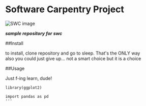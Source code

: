 # Software Carpentry Project

![SWC image](https://potterzot.com/2019-09-25-unm/assets/img/swc-icon-blue.svg)

**_sample repository for swc_**

##Install

to install, clone repository and go to sleep. That's the ONLY way <br />
also you could just give up... not a smart choice but it is a choice



##Usage

Just f-ing learn, dude!

```{r}
library(ggplot2)
```
```{python}
import pandas as pd
'''
